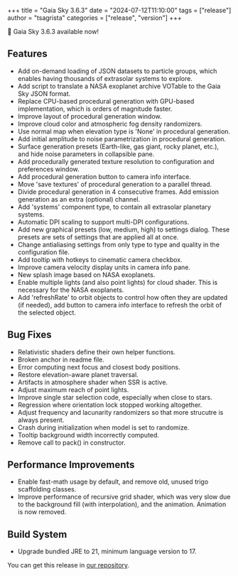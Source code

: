 +++
title = "Gaia Sky 3.6.3"
date = "2024-07-12T11:10:00"
tags = ["release"]
author = "tsagrista"
categories = ["release", "version"]
+++

📢 Gaia Sky 3.6.3 available now!

<!--more-->


## Features
- Add on-demand loading of JSON datasets to particle groups, which enables having thousands of extrasolar systems to explore.
- Add script to translate a NASA exoplanet archive VOTable to the Gaia Sky JSON format.
- Replace CPU-based procedural generation with GPU-based implementation, which is orders of magnitude faster.
- Improve layout of procedural generation window.
- Improve cloud color and atmospheric fog density randomizers.
- Use normal map when elevation type is 'None' in procedural generation.
- Add initial amplitude to noise parametrization in procedural generation.
- Surface generation presets (Earth-like, gas giant, rocky planet, etc.), and hide noise parameters in collapsible pane.
- Add procedurally generated texture resolution to configuration and preferences window.
- Add procedural generation button to camera info interface.
- Move 'save textures' of procedural generation to a parallel thread.
- Divide procedural generation in 4 consecutive frames. Add emission generation as an extra (optional) channel.
- Add 'systems' component type, to contain all extrasolar planetary systems.
- Automatic DPI scaling to support multi-DPI configurations.
- Add new graphical presets (low, medium, high) to settings dialog. These presets are sets of settings that are applied all at once.
- Change antialiasing settings from only type to type and quality in the configuration file.
- Add tooltip with hotkeys to cinematic camera checkbox.
- Improve camera velocity display units in camera info pane.
- New splash image based on NASA exoplanets.
- Enable multiple lights (and also point lights) for cloud shader. This is necessary for the NASA exoplanets.
- Add 'refreshRate' to orbit objects to control how often they are updated (if needed), add button to camera info interface to refresh the orbit of the selected object.

## Bug Fixes
- Relativistic shaders define their own helper functions.
- Broken anchor in readme file.
- Error computing next focus and closest body positions.
- Restore elevation-aware planet traversal.
- Artifacts in atmosphere shader when SSR is active.
- Adjust maximum reach of point lights.
- Improve single star selection code, especially when close to stars.
- Regression where orientation lock stopped working altogether.
- Adjust frequency and lacunarity randomizers so that more strucutre is always present.
- Crash during initialization when model is set to randomize.
- Tooltip background width incorrectly computed.
- Remove call to pack() in constructor.

## Performance Improvements
- Enable fast-math usage by default, and remove old, unused trigo scaffolding classes.
- Improve performance of recursive grid shader, which was very slow due to the background fill (with interpolation), and the animation. Animation is now removed.

## Build System
- Upgrade bundled JRE to 21, minimum language version to 17.

You can get this release in [our repository](https://gaia.ari.uni-heidelberg.de/gaiasky/releases//3.6.3.929b0f7a6/).
